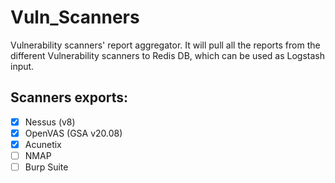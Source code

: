 # Vuln_Scanners
Vulnerability scanners' report aggregator. 
It will pull all the reports from the different Vulnerability scanners to Redis DB, which can be used as Logstash input.

## Scanners exports:
- [x] Nessus (v8)
- [x] OpenVAS (GSA v20.08)
- [x] Acunetix
- [ ] NMAP
- [ ] Burp Suite
